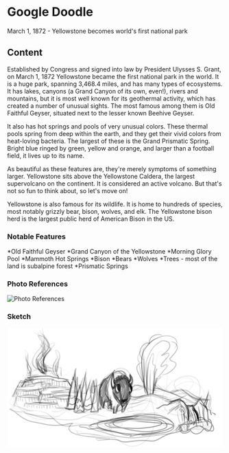 # Google Doodle

March 1, 1872 - Yellowstone becomes world's first national park

## Content

Established by Congress and signed into law by President Ulysses S. Grant, on March 1, 1872 Yellowstone became the first national park in the world. It is a huge park, spanning 3,468.4 miles, and has many types of ecosystems. It has lakes, canyons (a Grand Canyon of its own, even!), rivers and mountains, but it is most well known for its geothermal activity, which has created a number of unusual sights. The most famous among them is Old Faithful Geyser, situated next to the lesser known Beehive Geyser. 

It also has hot springs and pools of very unusual colors. These thermal pools spring from deep within the earth, and they get their vivid colors from heat-loving bacteria. The largest of these is the Grand Prismatic Spring. Bright blue ringed by green, yellow and orange, and larger than a football field, it lives up to its name. 

As beautiful as these features are, they're merely symptoms of something larger. Yellowstone sits above the Yellowstone Caldera, the largest supervolcano on the continent. It is considered an active volcano. But that's not so fun to think about, so let's move on!

Yellowstone is also famous for its wildlife. It is home to hundreds of species, most notably grizzly bear, bison, wolves, and elk. The Yellowstone bison herd is the largest public herd of American Bison in the US. 

### Notable Features

*Old Faithful Geyser
*Grand Canyon of the Yellowstone
*Morning Glory Pool
*Mammoth Hot Springs
*Bison
*Bears
*Wolves
*Trees - most of the land is subalpine forest
*Prismatic Springs

### Photo References

![Photo References](img/yellowstone-reference.png)

### Sketch

![Doodle Sketch](img/yellowstone-sketch.png)